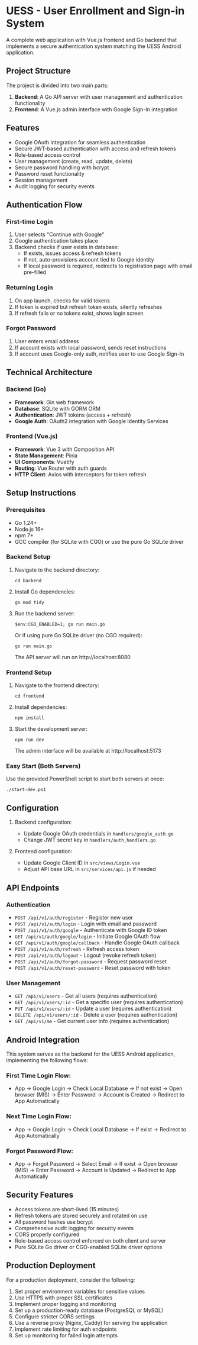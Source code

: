# UESS - User Enrollment and Sign-in System

A complete web application with Vue.js frontend and Go backend that implements a secure authentication system matching the UESS Android application.

## Project Structure

The project is divided into two main parts:

1. **Backend**: A Go API server with user management and authentication functionality
2. **Frontend**: A Vue.js admin interface with Google Sign-In integration

## Features

- Google OAuth integration for seamless authentication
- Secure JWT-based authentication with access and refresh tokens
- Role-based access control
- User management (create, read, update, delete)
- Secure password handling with bcrypt
- Password reset functionality
- Session management
- Audit logging for security events

## Authentication Flow

### First-time Login
1. User selects "Continue with Google"
2. Google authentication takes place
3. Backend checks if user exists in database:
   - If exists, issues access & refresh tokens
   - If not, auto-provisions account tied to Google identity
   - If local password is required, redirects to registration page with email pre-filled

### Returning Login
1. On app launch, checks for valid tokens
2. If token is expired but refresh token exists, silently refreshes
3. If refresh fails or no tokens exist, shows login screen

### Forgot Password
1. User enters email address
2. If account exists with local password, sends reset instructions
3. If account uses Google-only auth, notifies user to use Google Sign-In

## Technical Architecture

### Backend (Go)

- **Framework**: Gin web framework
- **Database**: SQLite with GORM ORM
- **Authentication**: JWT tokens (access + refresh)
- **Google Auth**: OAuth2 integration with Google Identity Services

### Frontend (Vue.js)

- **Framework**: Vue 3 with Composition API
- **State Management**: Pinia
- **UI Components**: Vuetify
- **Routing**: Vue Router with auth guards
- **HTTP Client**: Axios with interceptors for token refresh

## Setup Instructions

### Prerequisites

- Go 1.24+
- Node.js 16+
- npm 7+
- GCC compiler (for SQLite with CGO) or use the pure Go SQLite driver

### Backend Setup

1. Navigate to the backend directory:
   ```
   cd backend
   ```

2. Install Go dependencies:
   ```
   go mod tidy
   ```

3. Run the backend server:
   ```
   $env:CGO_ENABLED=1; go run main.go
   ```
   
   Or if using pure Go SQLite driver (no CGO required):
   ```
   go run main.go
   ```

   The API server will run on http://localhost:8080

### Frontend Setup

1. Navigate to the frontend directory:
   ```
   cd frontend
   ```

2. Install dependencies:
   ```
   npm install
   ```

3. Start the development server:
   ```
   npm run dev
   ```

   The admin interface will be available at http://localhost:5173

### Easy Start (Both Servers)

Use the provided PowerShell script to start both servers at once:

```
./start-dev.ps1
```

## Configuration

1. Backend configuration:
   - Update Google OAuth credentials in `handlers/google_auth.go`
   - Change JWT secret key in `handlers/auth_handlers.go`

2. Frontend configuration:
   - Update Google Client ID in `src/views/Login.vue`
   - Adjust API base URL in `src/services/api.js` if needed

## API Endpoints

### Authentication
- `POST /api/v1/auth/register` - Register new user
- `POST /api/v1/auth/login` - Login with email and password
- `POST /api/v1/auth/google` - Authenticate with Google ID token
- `GET /api/v1/auth/google/login` - Initiate Google OAuth flow
- `GET /api/v1/auth/google/callback` - Handle Google OAuth callback
- `POST /api/v1/auth/refresh` - Refresh access token
- `POST /api/v1/auth/logout` - Logout (revoke refresh token)
- `POST /api/v1/auth/forgot-password` - Request password reset
- `POST /api/v1/auth/reset-password` - Reset password with token

### User Management
- `GET /api/v1/users` - Get all users (requires authentication)
- `GET /api/v1/users/:id` - Get a specific user (requires authentication)
- `PUT /api/v1/users/:id` - Update a user (requires authentication)
- `DELETE /api/v1/users/:id` - Delete a user (requires authentication)
- `GET /api/v1/me` - Get current user info (requires authentication)

## Android Integration

This system serves as the backend for the UESS Android application, implementing the following flows:

### First Time Login Flow:
- App → Google Login → Check Local Database → If not exist → Open browser (MIS) → Enter Password → Account is Created → Redirect to App Automatically

### Next Time Login Flow:
- App → Google Login → Check Local Database → If exist → Redirect to App Automatically

### Forgot Password Flow:
- App → Forgot Password → Select Email → If exist → Open browser (MIS) → Enter Password → Account is Updated → Redirect to App Automatically

## Security Features

- Access tokens are short-lived (15 minutes)
- Refresh tokens are stored securely and rotated on use
- All password hashes use bcrypt
- Comprehensive audit logging for security events
- CORS properly configured
- Role-based access control enforced on both client and server
- Pure SQLite Go driver or CGO-enabled SQLite driver options

## Production Deployment

For a production deployment, consider the following:

1. Set proper environment variables for sensitive values
2. Use HTTPS with proper SSL certificates
3. Implement proper logging and monitoring
4. Set up a production-ready database (PostgreSQL or MySQL)
5. Configure stricter CORS settings
6. Use a reverse proxy (Nginx, Caddy) for serving the application
7. Implement rate limiting for auth endpoints
8. Set up monitoring for failed login attempts
